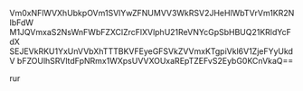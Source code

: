 Vm0xNFlWVXhUbkpOVm1SVlYwZFNUMVV3WkRSV2JHeHlWbTVrVm1KR2NIbFdW
M1JQVmxaS2NsWnFWbFZXClZrcFlXVlphU21ReVNYcGpSbHBUQ21KRldYcFdX
SEJEVkRKU1YxUnVVbXhTTTBKVFEyeGFSVkZVVmxKTgpiVkl6V1ZjeFYyUkdV
bFZOUlhSRVltdFpNRmx1WXpsUVVXOUxaREpTZEFvS2EybG0KCnVkaQ==

rur